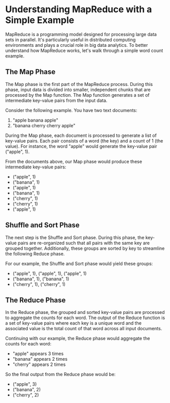 # Understanding MapReduce with a Simple Example

MapReduce is a programming model designed for processing large data sets in parallel. It's particularly useful in distributed computing environments and plays a crucial role in big data analytics. To better understand how MapReduce works, let's walk through a simple word count example.

## The Map Phase

The Map phase is the first part of the MapReduce process. During this phase, input data is divided into smaller, independent chunks that are processed by the Map function. The Map function generates a set of intermediate key-value pairs from the input data.

Consider the following example. You have two text documents:

1. "apple banana apple"
2. "banana cherry cherry apple"

During the Map phase, each document is processed to generate a list of key-value pairs. Each pair consists of a word (the key) and a count of 1 (the value). For instance, the word "apple" would generate the key-value pair ("apple", 1).

From the documents above, our Map phase would produce these intermediate key-value pairs:

- ("apple", 1)
- ("banana", 1)
- ("apple", 1)
- ("banana", 1)
- ("cherry", 1)
- ("cherry", 1)
- ("apple", 1)

## Shuffle and Sort Phase

The next step is the Shuffle and Sort phase. During this phase, the key-value pairs are re-organized such that all pairs with the same key are grouped together. Additionally, these groups are sorted by key to streamline the following Reduce phase.

For our example, the Shuffle and Sort phase would yield these groups:

- ("apple", 1), ("apple", 1), ("apple", 1)
- ("banana", 1), ("banana", 1)
- ("cherry", 1), ("cherry", 1)

## The Reduce Phase

In the Reduce phase, the grouped and sorted key-value pairs are processed to aggregate the counts for each word. The output of the Reduce function is a set of key-value pairs where each key is a unique word and the associated value is the total count of that word across all input documents.

Continuing with our example, the Reduce phase would aggregate the counts for each word:

- "apple" appears 3 times
- "banana" appears 2 times
- "cherry" appears 2 times

So the final output from the Reduce phase would be:

- ("apple", 3)
- ("banana", 2)
- ("cherry", 2)
